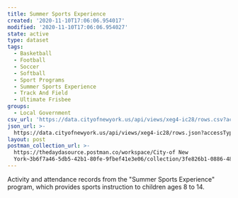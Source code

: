 ```yaml
---
title: Summer Sports Experience
created: '2020-11-10T17:06:06.954017'
modified: '2020-11-10T17:06:06.954027'
state: active
type: dataset
tags:
  - Basketball
  - Football
  - Soccer
  - Softball
  - Sport Programs
  - Summer Sports Experience
  - Track And Field
  - Ultimate Frisbee
groups:
  - Local Government
csv_url: 'https://data.cityofnewyork.us/api/views/xeg4-ic28/rows.csv?accessType=DOWNLOAD'
json_url: >-
  https://data.cityofnewyork.us/api/views/xeg4-ic28/rows.json?accessType=DOWNLOAD
layout: post
postman_collection_url: >-
  https://thedaydasource.postman.co/workspace/City-of New
  York~3b6f7a46-5db5-42b1-80fe-9fbef41e3e06/collection/3fe826b1-0886-4877-8881-d98b30bc42b9
---
```

Activity and attendance records from the "Summer Sports Experience" program, which provides sports instruction to children ages 8 to 14.

